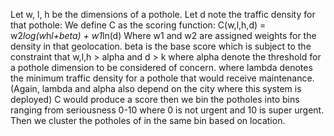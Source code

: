 Let w, l, h be the dimensions of a pothole. Let d note the traffic density for that pothole:
We define C as the scoring function:
      C(w,l,h,d) = w2*log(w*h*l+beta) + w1*ln(d)
Where w1 and w2 are assigned weights for the density in that geolocation.
beta is the base score which is subject to the constraint that w,l,h > alpha and d > k
where alpha denote the threshold for a pothole dimension to be considered of concern. 
where lambda denotes the minimum traffic density for a pothole that would receive maintenance.
(Again, lambda and alpha also depend on the city where this system is deployed)
C would produce a score then we bin the potholes into bins ranging from seriousness 0-10 where 0 is not urgent and 10 is super urgent.
Then we cluster the potholes of in the same bin based on location.
